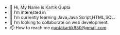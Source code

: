 - 👋 Hi, My Name is Kartik Gupta
- 👀 I’m interested in 
- 🌱 I’m currently learning Java,Java Script,HTML,SQL.
- 💞️ I’m looking to collaborate on web development.
- 📫 How to reach me guptakartik850@gmail.com

<!---
kartikgupta09/kartikgupta09 is a ✨ special ✨ repository because its `README.md` (this file) appears on your GitHub profile.
You can click the Preview link to take a look at your changes.
--->
